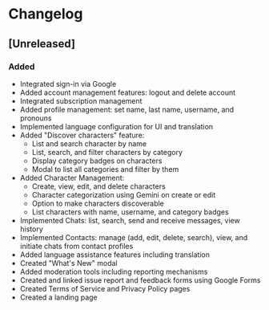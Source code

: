 # Changelog

## [Unreleased]

### Added

- Integrated sign-in via Google
- Added account management features: logout and delete account
- Integrated subscription management
- Added profile management: set name, last name, username, and pronouns
- Implemented language configuration for UI and translation
- Added "Discover characters" feature:
  - List and search character by name
  - List, search, and filter characters by category
  - Display category badges on characters
  - Modal to list all categories and filter by them
- Added Character Management:
  - Create, view, edit, and delete characters
  - Character categorization using Gemini on create or edit
  - Option to make characters discoverable
  - List characters with name, username, and category badges
- Implemented Chats: list, search, send and receive messages, view history
- Implemented Contacts: manage (add, edit, delete, search), view, and initiate chats from contact profiles
- Added language assistance features including translation
- Created "What's New" modal
- Added moderation tools including reporting mechanisms
- Created and linked issue report and feedback forms using Google Forms
- Created Terms of Service and Privacy Policy pages
- Created a landing page
